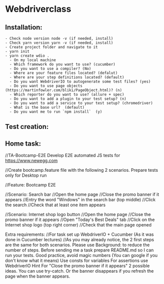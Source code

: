 # Webdriverclass
## Installation:
    - Check node version node -v (if needed, install)
    - Check yarn version yarn -v (if needed, install)
    - Create project folder and navigate to it
    - yarn init
    - yarn create wdio .
      - On my local machine
      - Which framework do you want to use? (cucumber)
      - Do you want to use a compiler? (No)
      - Where are your feature files located? (defalut)
      - Where are your step definitions located? (default)
      - Do you want WebdriverIO to autogenerate some test files? (yes)
      - Do you want to use page objects (https://martinfowler.com/bliki/PageObject.html)? (n)
      - Which reporter do you want to use? (allure + spec)
      - Do you want to add a plugin to your test setup? (n)
      - Do you want to add a service to your test setup? (chromedriver)
      - What is the base url?  (default)
      - Do you want me to run `npm install`  (y)

## Test creation:



## Home task:
//TA-Bootcamp-E2E
Develop E2E automated JS tests for https://www.newegg.com

//Create bootcamp.feature file with the following 2 scenarios. Prepare tests only for Desktop run

//Feature: Bootcamp E2E

//Scenario: Search bar
//Open the home page
//Close the promo banner if it appears
//Entry the word "Windows" in the search bar (top middle)
//Click the search
//Check that at least one item appears

//Scenario: Internet shop logo button
//Open the home page
//Close the promo banner if it appears
//Open "Today's Best Deals" tab
//Click on the Internet shop logo (top right corner)
//Check that the main page opened

Extra requirements:
//For task set up WebdriverIO + Cucumber (As it was done in Cucumber lectures)
//As you may already notice, the 2 first steps are the same for both scenarios. Please use Background: to reduce the number of steps.
Before sending me a task prepare README.md so I can run your tests.
Good practice, avoid magic numbers (You can google if you don't know what it means)
Use consts for variables
For assertions use WebdriverIO
Hint
For "Close the promo banner if it appears" 2 possible ideas. You can use try-catch. Or the banner disappears if you refresh the page when the banner appears.

